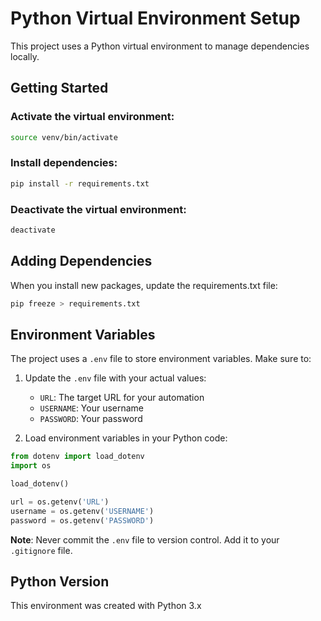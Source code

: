 # Python Virtual Environment Setup

This project uses a Python virtual environment to manage dependencies locally.

## Getting Started

### Activate the virtual environment:

```bash
source venv/bin/activate
```

### Install dependencies:

```bash
pip install -r requirements.txt
```

### Deactivate the virtual environment:

```bash
deactivate
```

## Adding Dependencies

When you install new packages, update the requirements.txt file:

```bash
pip freeze > requirements.txt
```

## Environment Variables

The project uses a `.env` file to store environment variables. Make sure to:

1. Update the `.env` file with your actual values:

   - `URL`: The target URL for your automation
   - `USERNAME`: Your username
   - `PASSWORD`: Your password

2. Load environment variables in your Python code:

```python
from dotenv import load_dotenv
import os

load_dotenv()

url = os.getenv('URL')
username = os.getenv('USERNAME')
password = os.getenv('PASSWORD')
```

**Note**: Never commit the `.env` file to version control. Add it to your `.gitignore` file.

## Python Version

This environment was created with Python 3.x
